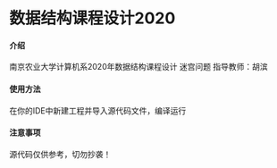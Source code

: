 # 数据结构课程设计2020

#### 介绍

南京农业大学计算机系2020年数据结构课程设计
迷宫问题
指导教师：胡滨

#### 使用方法

在你的IDE中新建工程并导入源代码文件，编译运行

#### 注意事项

源代码仅供参考，切勿抄袭！
